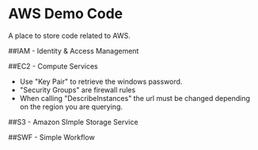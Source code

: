 # AWS Demo Code
A place to store code related to AWS.  

##IAM - Identity & Access Management

##EC2 - Compute Services
- Use "Key Pair" to retrieve the windows password.
- "Security Groups" are firewall rules
- When calling "DescribeInstances" the url must be changed depending on the region you are querying.

##S3 - Amazon SImple Storage Service

##SWF - Simple Workflow  


